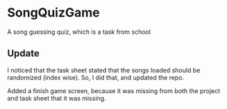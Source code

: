 # SongQuizGame
A song guessing quiz, which is a task from school

## Update
I noticed that the task sheet stated that the songs loaded should be randomized (index wise). So, I did that, and updated the repo.

Added a finish game screen, because it was missing from both the project and task sheet that it was missing.
